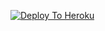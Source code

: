 
[![Deploy To Heroku](https://www.herokucdn.com/deploy/button.svg)](https://heroku.com/deploy?template=https://github.com/Javes786/sessionhack_bot)
